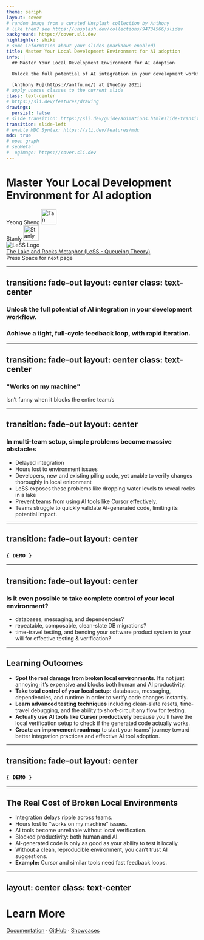 ```yaml
---
theme: seriph
layout: cover
# random image from a curated Unsplash collection by Anthony
# like them? see https://unsplash.dev/collections/94734566/slidev
background: https://cover.sli.dev
highlighter: shiki
# some information about your slides (markdown enabled)
title: Master Your Local Development Environment for AI adoption
info: |
  ## Master Your Local Development Environment for AI adoption

  Unlock the full potential of AI integration in your development workflow by establishing a robust local environment. Achieve a tight, full-cycle feedback loop, with rapid iteration.

  [Anthony Fu](https://antfu.me/) at [VueDay 2021]
# apply unocss classes to the current slide
class: text-center
# https://sli.dev/features/drawing
drawings:
  persist: false
# slide transition: https://sli.dev/guide/animations.html#slide-transitions
transition: slide-left
# enable MDC Syntax: https://sli.dev/features/mdc
mdc: true
# open graph
# seoMeta:
#  ogImage: https://cover.sli.dev
---
```


# Master Your Local Development Environment for AI adoption


<!-- Add a break below the headings -->
<div class="mb-8"></div>

<div class="w-full flex flex-col items-end">
  <div class="uppercase text-sm tracking-widest flex gap-8 items-center mb-2">
    <!-- Yeong Sheng -->
    <div class="flex flex-col items-center">
      <span>Yeong Sheng</span>
      <a
        href="https://github.com/yeongsheng-tan"
        target="_blank"
        title="Tan Yeong Sheng's GitHub"
        class="mt-1"
      >
        <img
          src="https://github.com/yeongsheng-tan.png"
          alt="Tan Yeong Sheng's avatar"
          width="40"
          height="40"
          class="rounded-full border-2 border-gray-300"
        ></a>
    </div>
    <!-- Stanly -->
    <div class="flex flex-col items-center">
      <span>Stanly</span>
      <a
        href="https://github.com/stanlylau"
        target="_blank"
        title="Stanly Lau's GitHub"
        class="mt-1"
      >
        <img
          src="https://github.com/stanlylau.png"
          alt="Stanly Lau's avatar"
          width="40"
          height="40"
          class="rounded-full border-2 border-gray-300"
        />
      </a>
    </div>
  </div>
  <!-- LeSS Logo and Link Block, right-justified below avatars -->
  <div class="flex items-center gap-3">
    <img src="https://less.works/img/Less-Logo-7.png" class="h-8" alt="LeSS Logo">
    <a
      href="https://less.works/less/principles/queueing_theory#indirect-benefits-the-lake-and-rocks-metaphor"
      target="_blank"
      class="text-xs underline"
    >
      <div>The Lake and Rocks Metaphor (LeSS - Queueing Theory)</div>
    </a>
  </div>
  <!-- Next Page Block -->
  <div
    @click="$slidev.nav.next"
    class="mt-12 py-1 cursor-pointer hover:bg-white hover:bg-opacity-10 flex items-center gap-2"
    style="width: max-content;"
  >
    Press Space for next page <carbon:arrow-right />
  </div>
</div>


---
transition: fade-out
layout: center
class: text-center
---
  ### Unlock the full potential of AI integration in your development workflow.
  ### Achieve a tight, full-cycle feedback loop, with rapid iteration.

---
transition: fade-out
layout: center
class: text-center
---
  ### "Works on my machine"
  Isn’t funny when it blocks the entire team/s
  
---
transition: fade-out
layout: center
---
  ### In multi-team setup, simple problems become massive obstacles
  - Delayed integration
  - Hours lost to environment issues
  - Developers, new and existing piling code, yet unable to verify changes thoroughly in local enironment
  - LeSS exposes these problems like dropping water levels to reveal rocks in a lake
  - Prevent teams from using AI tools like Cursor effectively.
  - Teams struggle to quickly validate AI-generated code, limiting its potential impact.

---
transition: fade-out
layout: center
---
  ### `{ DEMO }`

---
transition: fade-out
layout: center
---
  
  ### Is it even possible to take complete control of your local environment?
  - databases, messaging, and dependencies?
  - repeatable, composable, clean-slate DB migrations?
  - time-travel testing, and bending your software product system to your will for effective testing & verification?
---

## Learning Outcomes

* **Spot the real damage from broken local environments.** It’s not just annoying; it’s expensive and blocks both human and AI productivity.
* **Take total control of your local setup:** databases, messaging, dependencies, and runtime in order to verify code changes instantly.
* **Learn advanced testing techniques** including clean-slate resets, time-travel debugging, and the ability to short-circuit any flow for testing.
* **Actually use AI tools like Cursor productively** because you’ll have the local verification setup to check if the generated code actually works.
* **Create an improvement roadmap** to start your teams’ journey toward better integration practices and effective AI tool adoption.

---
transition: fade-out
layout: center
---
  ### `{ DEMO }`

---

## The Real Cost of Broken Local Environments

* Integration delays ripple across teams.
* Hours lost to “works on my machine” issues.
* AI tools become unreliable without local verification.
* Blocked productivity: both human and AI.
* AI-generated code is only as good as your ability to test it locally.
* Without a clean, reproducible environment, you can’t trust AI suggestions.
* **Example:** Cursor and similar tools need fast feedback loops.

---
layout: center
class: text-center
---

# Learn More

[Documentation](https://sli.dev) · [GitHub](https://github.com/slidevjs/slidev) · [Showcases](https://sli.dev/resources/showcases)

<PoweredBySlidev mt-10 />